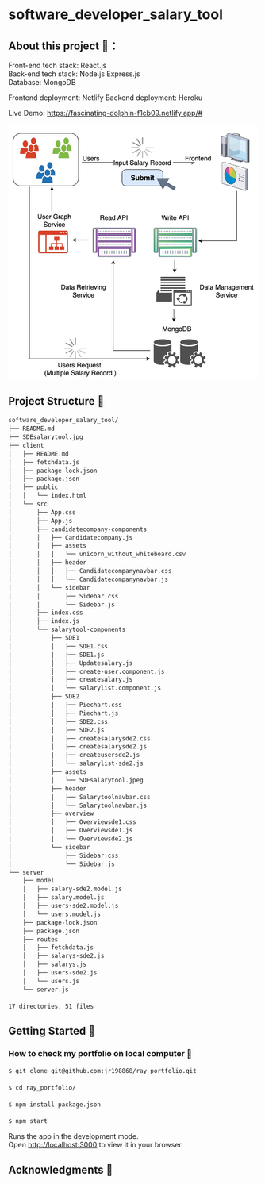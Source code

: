 # software_developer_salary_tool

## About this project 🚀：
Front-end tech stack: React.js  
Back-end tech stack: Node.js Express.js  
Database: MongoDB  

Frontend deployment: Netlify
Backend deployment: Heroku

Live Demo: https://fascinating-dolphin-f1cb09.netlify.app/#

![alt text](https://github.com/jr198868/software_developer_salary_tool/blob/main/SDEsalarytool.jpg)


## Project Structure 🚀

```sh
software_developer_salary_tool/
├── README.md
├── SDEsalarytool.jpg
├── client
│   ├── README.md
│   ├── fetchdata.js
│   ├── package-lock.json
│   ├── package.json
│   ├── public
│   │   └── index.html
│   └── src
│       ├── App.css
│       ├── App.js
│       ├── candidatecompany-components
│       │   ├── Candidatecompany.js
│       │   ├── assets
│       │   │   └── unicorn_without_whiteboard.csv
│       │   ├── header
│       │   │   ├── Candidatecompanynavbar.css
│       │   │   └── Candidatecompanynavbar.js
│       │   └── sidebar
│       │       ├── Sidebar.css
│       │       └── Sidebar.js
│       ├── index.css
│       ├── index.js
│       └── salarytool-components
│           ├── SDE1
│           │   ├── SDE1.css
│           │   ├── SDE1.js
│           │   ├── Updatesalary.js
│           │   ├── create-user.component.js
│           │   ├── createsalary.js
│           │   └── salarylist.component.js
│           ├── SDE2
│           │   ├── Piechart.css
│           │   ├── Piechart.js
│           │   ├── SDE2.css
│           │   ├── SDE2.js
│           │   ├── createsalarysde2.css
│           │   ├── createsalarysde2.js
│           │   ├── createusersde2.js
│           │   └── salarylist-sde2.js
│           ├── assets
│           │   └── SDEsalarytool.jpeg
│           ├── header
│           │   ├── Salarytoolnavbar.css
│           │   └── Salarytoolnavbar.js
│           ├── overview
│           │   ├── Overviewsde1.css
│           │   ├── Overviewsde1.js
│           │   └── Overviewsde2.js
│           └── sidebar
│               ├── Sidebar.css
│               └── Sidebar.js
└── server
    ├── model
    │   ├── salary-sde2.model.js
    │   ├── salary.model.js
    │   ├── users-sde2.model.js
    │   └── users.model.js
    ├── package-lock.json
    ├── package.json
    ├── routes
    │   ├── fetchdata.js
    │   ├── salarys-sde2.js
    │   ├── salarys.js
    │   ├── users-sde2.js
    │   └── users.js
    └── server.js

17 directories, 51 files
```

## Getting Started 🚀
### How to check my portfolio on local computer 🚀

```sh
$ git clone git@github.com:jr198868/ray_portfolio.git 

$ cd ray_portfolio/

$ npm install package.json

$ npm start
```

Runs the app in the development mode.\
Open [http://localhost:3000](http://localhost:3000) to view it in your browser.


## Acknowledgments 🚀
